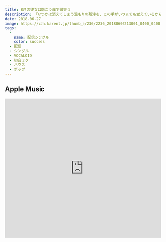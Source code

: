 ```yaml
---
title: 8月の彼女は向こう岸で微笑う
description: 「いつかは消えてしまう温もりの残滓を、この手がいつまでも覚えているから」
date: 2018-06-27
image: https://cdn.karent.jp/thumb_a/236/2236_20180605213001_0400_0400.jpg
tags:
  -
    name: 配信シングル
    color: success
  - 配信
  - シングル
  - VOCALOID
  - 初音ミク
  - ハウス
  - ポップ
---
```


## Apple Music
<iframe allow="autoplay *; encrypted-media *; fullscreen *; clipboard-write" frameborder="0" height="450" style="width:100%;max-width:660px;overflow:hidden;background:transparent;" sandbox="allow-forms allow-popups allow-same-origin allow-scripts allow-storage-access-by-user-activation allow-top-navigation-by-user-activation" src="https://embed.music.apple.com/jp/album/in-august-she-smiles-on-the-farther-side-single/1398212812"></iframe>